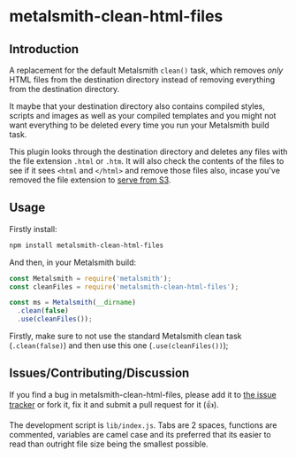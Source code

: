 # metalsmith-clean-html-files

## Introduction

A replacement for the default Metalsmith `clean()` task, which removes *only*  HTML files from the destination directory instead of removing everything from the destination directory.

It maybe that your destination directory also contains compiled styles, scripts and images as well as your compiled templates and you might not want everything to be deleted every time you run your Metalsmith build task.

This plugin looks through the destination directory and deletes any files with the file extension `.html` or `.htm`. It will also check the contents of the files to see if it sees `<html` and `</html>` and remove those files also, incase you've removed the file extension to [serve from S3](https://stackoverflow.com/questions/23463679/s3-static-pages-without-html-extension).

## Usage

Firstly install:

```sh
npm install metalsmith-clean-html-files
```

And then, in your Metalsmith build:

```javascript
const Metalsmith = require('metalsmith');
const cleanFiles = require('metalsmith-clean-html-files');

const ms = Metalsmith(__dirname)
  .clean(false)
  .use(cleanFiles());
```

Firstly, make sure to not use the standard Metalsmith clean task (`.clean(false)`) and then use this one (`.use(cleanFiles())`);

## Issues/Contributing/Discussion

If you find a bug in metalsmith-clean-html-files, please add it to [the issue tracker](https://github.com/area17/metalsmith-clean-html-files/issues) or fork it, fix it and submit a pull request for it (👍).

The development script is `lib/index.js`. Tabs are 2 spaces, functions are commented, variables are camel case and its preferred that its easier to read than outright file size being the smallest possible.
